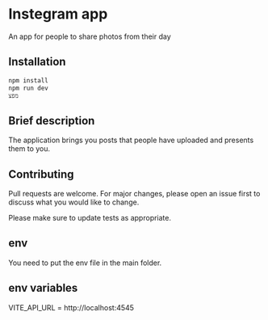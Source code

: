 # Instegram app

An app for people to share photos from their day

## Installation



```bash
npm install
npm run dev
מפצ
```

## Brief description
The application brings you posts that people have uploaded and presents them to you.


## Contributing

Pull requests are welcome. For major changes, please open an issue first
to discuss what you would like to change.

Please make sure to update tests as appropriate.

## env
You need to put the env file in the main folder.

## env variables
VITE_API_URL = http://localhost:4545

